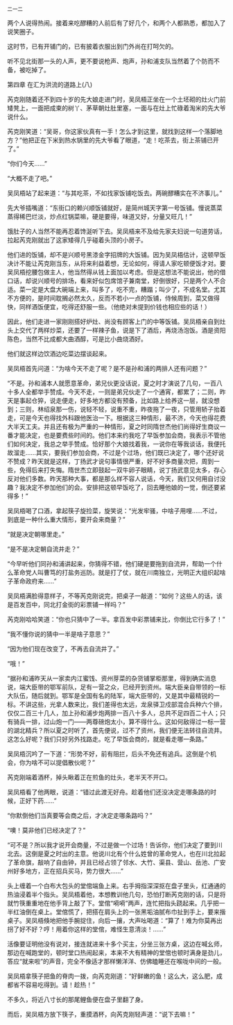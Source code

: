     二一二 

   两个人说得热闹。接着来吃醪糟的人前后有了好几个，和两个人都熟悉，都加入了说笑圈子。

   这时节，已有开铺门的，已有披着衣服出到门外尚在打呵欠的。

   听不见北街那一头的人声，更不要说枪声、炮声，孙和浦支队当然着了个防而不备，被吃掉了。

   第四章 在汇为洪流的道路上(八)

   芮克刚随着还不到四十岁的先大娘走进门时，吴凤梧正坐在一个土坯砌的灶火门前矮凳上，一面把成束的树丫、茅草朝灶肚里塞，一面与在灶上忙碌着淘米的先大爷说什么。

   芮克刚笑道：“吴哥，你这家伙真有一手！怎么才到这里，就找到这样一个落脚地方？”他把正在下米到热水锅里的先大爷看了眼道，“走！吃茶去，街上茶铺已开了。”

   “你们今天……”

   “大概不走了吧。”

   吴凤梧站了起来道：“与其吃茶，不如找家饭铺吃饭去。两碗醪糟实在不济事儿。”

   先大爷插嘴道：“东街口的赖兴顺饭铺就好，是简州城天字第一号饭铺。慢说蒸菜蒸得稀巴烂淡，炒点红锅菜嘛，硬是要得，味道又好，分量又旺几！”

   饿肚子的人当然不能再忍着馋涎听下去。吴凤梧来不及给先家夫妇说一句道劳话，拉起芮克刚就出了这家矮得几乎碰着头顶的小房子。

   他们进的饭铺，却不是兴顺号黑漆金字招牌的大饭铺。因为吴凤梧估计，这顿早饭决计不能让芮克刚当东，从将来利益着想，无论如何，得请人家吃顿便饭才对。要吴凤梧挖腰包做主人，他当然得从钱上面加以考虑。但是这想法不能说出，他的借口话，却说兴顺号的排场，看来好似包席馆子兼南堂，好倒很好，只是两个人不合适。菜一定是大盘大碗端上来，叫多了，吃不完，糟蹋；叫少了，不成名堂。尤其不方便的，是时间耽搁必然太久，反而不若小一点的饭铺，侍候周到，菜又做得快，同样酒饭便宜，吃得还舒服一些。（他绝对未提到价钱也相应些的话！）

   因此，他们走进一家刚刚搭好炉灶、尚没有顾客上门的中等饭铺。吴凤梧亲自到灶头上交代了两样炒菜，还要了一样辣子鱼，说是下了酒后，再烧汤泡饭。酒是资阳陈色，当然不比成都大曲酒醇，可是比小曲烧酒好。

   他们就这样边饮酒边吃菜边摆谈起来。

   吴凤梧首先问道：“为啥今天不走了呢？是不是孙和浦的两排人还有问题？”

   “不是。孙和浦本人就愿意革命，弟兄伙更没话说，夏之时才演说了几句，一百八十多人全都举手赞成。今天不走，一则是弟兄伙走了一个通宵，都累了；二则，昨天是事起仓猝，说走便走，好多地方都没有预备，比如路上给养这一层，就没想到；三则，林绍泉那一伤，说轻不轻，说重不重，昨夜拖了一夜，只管用轿子抬着走，可是今天也得找外科跟他医治一下。根据这三种情形，最不济，今天也得花费大半天工夫。并且还有极为严重的一种情形，夏之时同隋世杰他们尚得好生商议一番才能决定，也是要费些时间的。他们本来约我吃了早饭参加会商，我表示不管他们如何决定，我总之举手赞成。恰好那个大娘找着我，一说你在等我谈话，我便托故溜走……其实，要我们参加会商，不过是个过场，他们既已决定了，哪个还好说不赞成？昨天就是这样，丁扬武才说句事情很严重，好不好多商量次把，周到一些，免得后来打失悔。隋世杰立即鼓起一双牛卵子眼睛，说丁扬武意见太多，存心反对他们多数。昨天那种大事，都是那么样不容人说话，今天，我们又何用自讨没趣？我决定不参加他们的会。安排把这顿早饭吃了，回去睡他娘的一觉，倒还要紧得多！”

   吴凤梧喝了口酒，拿起筷子旋捡菜，旋笑说：“光发牢骚，中啥子用哩……不过，到底是一种什么重大情形，要开会来商量？”

   “就是决定朝哪里走。”

   “是不是决定朝自流井走？”

   “今早听他们同孙和浦讲起来，你猜得不错，他们硬是要拖到自流井，帮助一个什么革命党人叫曹笃的打盐务巡防。就是打了仗，就在川南独立，光明正大组织起啥子革命政府来……”

   吴凤梧满脸得意样子，不等芮克刚说完，把桌子一敲道：“如何？这些人的话，该是百发百中，同北打金街的彩票铺一样吗？”

   芮克刚哈哈笑道：“你也只猜中了一半。拿百发中彩票铺来比，你倒比它行多了！”

   “我不懂你说的猜中一半是啥子意思？”

   “因为他们现在改变了，不再去自流井了。”

   “哦！”

   “据孙和浦昨天从一家卖内江蜜饯、资州芽菜的杂货铺掌柜那里，得到确实消息说，端大臣带的鄂军前队，足有一营之众，已经开到资州。端大臣亲自带领的一标大队伍，随后就到。鄂军是全国有名的陆军，端大臣带的，又是其中最精锐的一标。不讲这些，光拿人数来比，我们差得也太远，龙泉驿卫戍部混合兵种六个排，仅仅二百三十几人，加上孙和浦步炮两排一百八十多人，总共不足四百二十人；只有骑兵一排，过山炮一门——两尊磅炮太小，算不得什么。这如何敌得过一标一营的湖北精兵？所以夏之时听了，首先便说，过不了资州，我们便无法转往自流井。这怎么好呢？我们只好另外找路走。吃了早饭会商的，就是看走哪一条路。”

   吴凤梧沉吟了一下道：“形势不好，前有阻拦，后头不免还有追兵。这倒是个机会，你为啥不可以提倡散伙呢？”

   芮克刚端着酒杯，掉头瞅着正在煎鱼的灶头，老半天不开口。

   吴凤梧看了他两眼，说道：“错过此渡无好舟。趁着他们还没决定走哪条路的时候，正好下药……”

   “你默倒他们当真要等会商之后，才决定走哪条路吗？”

   “噢！莫非他们已经决定了？”

   “可不是？所以我才说开会商量，不过是做一个过场！告诉你，他们决定了要到川北去。这倒是夏之时出的主意。他说川北有个什么姓曾的革命党人，也在川北拉起了革命旗，敲响了自由钟，并且已经占领了邻水、大竹、渠县、营山、岳池、广安州好多地方，正在招兵买马，势力很大……”

   头上缠着一个白布大包头的堂倌端鱼上来。右手拇指深深抠在盘子里头，红通通的热油浸着半个指头。吴凤梧着他，本想教训他几句，恐怕打断芮克刚的话，只是将就竹筷重重地在他手背上敲了下。堂倌“嗬嗬”两声，连忙把指头跷起来。几乎把一半红油倒在桌上。堂倌慌了，把搭在肩头上的一张黑垢油腻布巾扯到手上，要来揩桌子。吴凤梧倏地把他手腕捉住，向后一攘，大声吆喝道：“算了！难为你莫再出拐了好不好？哼！用着你这样的堂倌，难怪生意清淡！……”

   活像要证明他没有说对，接连就进来十多个买主，分坐三张方桌，这边在喊幺师，那边在喊跑堂的，顿时堂口热闹起来，本来不大有精神的堂倌也顿时满身是劲儿，答应“就来啦”的声音，完全不像适才那样懒洋洋、仿佛瞌睡还在喉咙中间的一般。

   吴凤梧拿筷子把鱼的脊肉一拨，向芮克刚道：“好鲜嫩的鱼！这么大，这么肥，成都省不容易吃得到。请！趁热！”

   不多久，将近八寸长的那尾鲤鱼便在盘子里翻了身。

   而后，吴凤梧方放下筷子，重摸酒杯，向芮克刚轻声道：“说下去嘛！”

